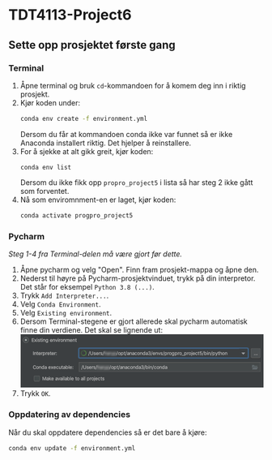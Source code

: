 # TDT4113-Project6

## Sette opp prosjektet første gang
### Terminal
1. Åpne terminal og bruk ```cd```-kommandoen for å komem deg inn i riktig prosjekt.
2. Kjør koden under:
    ``` bash
    conda env create -f environment.yml
    ```
    Dersom du får at kommandoen conda ikke var funnet så er ikke Anaconda installert riktig. Det hjelper å reinstallere.
3. For å sjekke at alt gikk greit, kjør koden:
    ```
    conda env list
    ```
    Dersom du ikke fikk opp ```propro_project5``` i lista så har steg 2 ikke gått som forventet.
4. Nå som enviromnment-en er laget, kjør koden:
    ``` bash
    conda activate progpro_project5
    ```
### Pycharm
*Steg 1-4 fra Terminal-delen må være gjort før dette.*

1. Åpne pycharm og velg "Open". Finn fram prosjekt-mappa og åpne den. 
2. Nederst til høyre på Pycharm-prosjektvinduet, trykk på din interpretor. Det står for eksempel ```Python 3.8 (...)```.
3. Trykk ```Add Interpreter...```.
4. Velg ```Conda Environment```.
5. Velg ```Existing environment```.
6. Dersom Terminal-stegene er gjort allerede skal pycharm automatisk finne din verdiene. Det skal se lignende ut:
    ![Image of interpretor setup](media/interpretor_setup.png)
7. Trykk ```OK```.

### Oppdatering av dependencies
Når du skal oppdatere dependencies så er det bare å kjøre:
```bash
conda env update -f environment.yml
```
